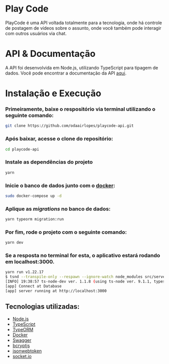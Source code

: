 # Play Code

PlayCode é uma API voltada totalmente para a tecnologia, onde há controle de postagem de vídeos sobre o assunto, onde você também pode interagir com outros usuários via chat.

# API & Documentação

A API foi desenvolvida em Node.js, utilizando TypeScript para tipagem de dados.
Você pode encontrar a documentação da API [aqui](https://playcodeapi.herokuapp.com/).

# Instalação e Execução

### Primeiramente, baixe o respositório via terminal utilizando o seguinte comando:

```bash
git clone https://github.com/odaairlopes/playcode-api.git
```

### Após baixar, acesse o clone do repositório:

```bash
cd playcode-api
```

### Instale as dependências do projeto

```bash
yarn
```

### Inicie o banco de dados junto com o [docker](https://www.docker.com/):

```bash
sudo docker-compose up -d
```

### Aplique as _migrations_ no banco de dados:

```bash
yarn typeorm migration:run
```

### Por fim, rode o projeto com o seguinte comando:

```bash
yarn dev
```

### Se a resposta no terminal for esta, o aplicativo estará rodando em localhost:3000.

```bash
yarn run v1.22.17
$ tsnd --transpile-only --respawn --ignore-watch node_modules src/server.ts
[INFO] 19:38:57 ts-node-dev ver. 1.1.8 (using ts-node ver. 9.1.1, typescript ver. 4.5.5)
[app] Connect at Database
[app] server running at http://localhost:3000
```

## Tecnologias utilizadas:

- [Node.js](https://nodejs.org/en/)
- [TypeScript](https://www.typescriptlang.org)
- [TypeORM](https://typeorm.io)
- [Docker](https://www.docker.com)
- [Swagger](https://swagger.io)
- [bcryptjs](https://www.npmjs.com/package/bcryptjs)
- [jsonwebtoken](https://jwt.io)
- [socket.io](https://socket.io)

